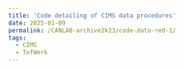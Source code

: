 ```yaml
---
title: 'Code detailing of CIMS data procedures'
date: 2025-01-09
permalink: /CANLAB-archive2k23/code-data-red-1/
tags:
  - CIMS
  - TofWerk
---
```


